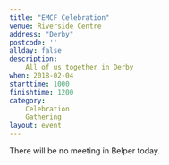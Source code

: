 ```yaml
---
title: "EMCF Celebration"
venue: Riverside Centre
address: "Derby"
postcode: ''
allday: false
description: 
    All of us together in Derby
when: 2018-02-04
starttime: 1000
finishtime: 1200
category:
    Celebration
    Gathering
layout: event
---
```

There will be no meeting in Belper today.
